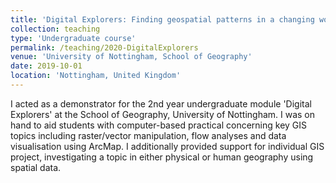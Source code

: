 ```yaml
---
title: 'Digital Explorers: Finding geospatial patterns in a changing world'
collection: teaching
type: 'Undergraduate course'
permalink: /teaching/2020-DigitalExplorers
venue: 'University of Nottingham, School of Geography'
date: 2019-10-01
location: 'Nottingham, United Kingdom'
---
```


I acted as a demonstrator for the 2nd year undergraduate module 'Digital Explorers' at the School of Geography, University of Nottingham. I was on hand to aid students with computer-based practical concerning key GIS topics including raster/vector manipulation, flow analyses and data visualisation using ArcMap. I additionally provided support for individual GIS project, investigating a topic in either physical or human geography using spatial data.
